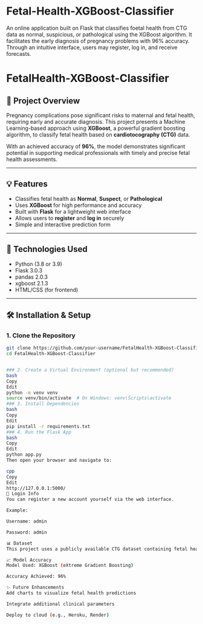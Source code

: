 # Fetal-Health-XGBoost-Classifier
An online application built on Flask that classifies foetal health from CTG data as normal, suspicious, or pathological using the XGBoost algorithm.  It facilitates the early diagnosis of pregnancy problems with 96% accuracy.  Through an intuitive interface, users may register, log in, and receive forecasts.
# FetalHealth-XGBoost-Classifier

## 📌 Project Overview

Pregnancy complications pose significant risks to maternal and fetal health, requiring early and accurate diagnosis. This project presents a Machine Learning-based approach using **XGBoost**, a powerful gradient boosting algorithm, to classify fetal health based on **cardiotocography (CTG)** data.

With an achieved accuracy of **96%**, the model demonstrates significant potential in supporting medical professionals with timely and precise fetal health assessments.

---

## 💡 Features

- Classifies fetal health as **Normal**, **Suspect**, or **Pathological**
- Uses **XGBoost** for high performance and accuracy
- Built with **Flask** for a lightweight web interface
- Allows users to **register** and **log in** securely
- Simple and interactive prediction form

---

## 🚀 Technologies Used

- Python (3.8 or 3.9)
- Flask 3.0.3
- pandas 2.0.3
- xgboost 2.1.3
- HTML/CSS (for frontend)

---

## 🛠️ Installation & Setup

### 1. Clone the Repository
```bash
git clone https://github.com/your-username/FetalHealth-XGBoost-Classifier.git
cd FetalHealth-XGBoost-Classifier


### 2. Create a Virtual Environment (optional but recommended)
bash
Copy
Edit
python -m venv venv
source venv/bin/activate  # On Windows: venv\Scripts\activate
### 3. Install Dependencies
bash
Copy
Edit
pip install -r requirements.txt
### 4. Run the Flask App
bash
Copy
Edit
python app.py
Then open your browser and navigate to:

cpp
Copy
Edit
http://127.0.0.1:5000/
🔐 Login Info
You can register a new account yourself via the web interface.

Example:

Username: admin

Password: admin

📊 Dataset
This project uses a publicly available CTG dataset containing fetal heart rate and uterine contraction measurements for health classification. The dataset includes features extracted from cardiotocograms.

📈 Model Accuracy
Model Used: XGBoost (eXtreme Gradient Boosting)

Accuracy Achieved: 96%

✨ Future Enhancements
Add charts to visualize fetal health predictions

Integrate additional clinical parameters

Deploy to cloud (e.g., Heroku, Render)
